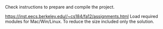 Check instructions to prepare and compile the project. 

https://inst.eecs.berkeley.edu//~cs184/fa12/assignments.html
Load required modules for Mac/Win/Linux. 
To reduce the size included only the solution.
